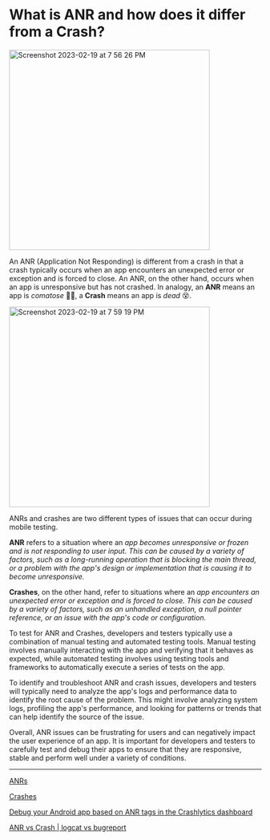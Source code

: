 # What is ANR and how does it differ from a Crash?

<img height="400" alt="Screenshot 2023-02-19 at 7 56 26 PM" src="https://user-images.githubusercontent.com/70295997/220005982-4c7701bb-0cd6-4180-820e-7767718b835e.png">


An ANR (Application Not Responding) is different from a crash in that a crash typically occurs when an app encounters an unexpected error or exception and is forced to close. An ANR, on the other hand, occurs when an app is unresponsive but has not crashed. In analogy, an __ANR__ means an app is _comatose_ 😵‍💫, a __Crash__ means an app is _dead_ 😵.

<img height=400 alt="Screenshot 2023-02-19 at 7 59 19 PM" src="https://user-images.githubusercontent.com/70295997/220006293-7a884d1a-4c94-48b3-826c-a5952bf86407.png">


ANRs and crashes are two different types of issues that can occur during mobile testing.

__ANR__ refers to a situation where an _app becomes unresponsive or frozen and is not responding to user input. This can be caused by a variety of factors, such as a long-running operation that is blocking the main thread, or a problem with the app's design or implementation that is causing it to become unresponsive._

__Crashes__, on the other hand, refer to situations where an _app encounters an unexpected error or exception and is forced to close. This can be caused by a variety of factors, such as an unhandled exception, a null pointer reference, or an issue with the app's code or configuration._

To test for ANR and Crashes, developers and testers typically use a combination of manual testing and automated testing tools. Manual testing involves manually interacting with the app and verifying that it behaves as expected, while automated testing involves using testing tools and frameworks to automatically execute a series of tests on the app.

To identify and troubleshoot ANR and crash issues, developers and testers will typically need to analyze the app's logs and performance data to identify the root cause of the problem. This might involve analyzing system logs, profiling the app's performance, and looking for patterns or trends that can help identify the source of the issue.

Overall, ANR issues can be frustrating for users and can negatively impact the user experience of an app. It is important for developers and testers to carefully test and debug their apps to ensure that they are responsive, stable and perform well under a variety of conditions.

----

[ANRs](https://developer.android.com/topic/performance/vitals/anr)

[Crashes](https://developer.android.com/topic/performance/vitals/crash)

[Debug your Android app based on ANR tags in the Crashlytics dashboard](https://firebase.google.com/docs/crashlytics/debug-anr-errors)

[ANR vs Crash | logcat vs bugreport](https://github.com/lana-20/android-crash-anr-logcat-bugreport)

